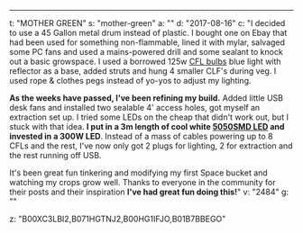 ---
t: "MOTHER GREEN"
s: "mother-green"
a: ""
d: "2017-08-16"
c: "I decided to use a 45 Gallon metal drum instead of plastic. I bought one on Ebay that had been used for something non-flammable, lined it with mylar, salvaged some PC fans and used a mains-powered drill and some sealant to knock out a basic growspace. I used a borrowed 125w <a href='https://amzn.to/3jMfTYw'>CFL bulbs</a> blue light with reflector as a base, added struts and hung 4 smaller CLF's during veg. I used rope & clothes pegs instead of yo-yos to adjust my lighting.  

<strong>As the weeks have passed, I've been refining my build.</strong> Added little USB desk fans and installed two sealable 4' access holes, got myself an extraction set up. I tried some LEDs on the cheap that didn't work out, but I stuck with that idea. <strong>I put in a 3m length of cool white <a href='https://amzn.to/30OqRW0'>5050SMD LED</a> and invested in a 300W LED</strong>. Instead of a mass of cables powering up to 8 CFLs and the rest, I've now only got 2 plugs for lighting, 2 for extraction and the rest running off USB. 

It's been great fun tinkering and modifying my first Space bucket and watching my crops grow well. Thanks to everyone in the community for their posts and their inspiration <strong>I've had great fun doing this!</strong>"
v: "2484"
g: ""

z: "B00XC3LBI2,B071HGTNJ2,B00HG1IFJO,B01B7BBEGO"
